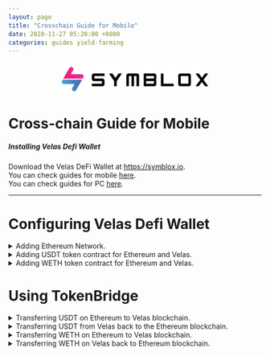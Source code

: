 ```yaml
---
layout: page
title: "Crosschain Guide for Mobile"
date: 2020-11-27 05:20:00 +0800
categories: guides yield-farming
---
```


<p align="center">
<img src="/assets/SymbloxLogoName.png" height="64"/>
</p>

# Cross-chain Guide for Mobile

##### Installing Velas Defi Wallet  
Download the Velas DeFi Wallet at https://symblox.io.  
You can check guides for mobile <a href="https://symblox.github.io/guides/yield-farming/2020/10/22/symblox-guide-for-mobile" target="_blank">here</a>.  
You can check guides for PC <a href="https://symblox.github.io/guides/yield-farming/2020/10/22/symblox-guide-for-pc" target="_blank">here</a>. 

--- 
# Configuring Velas Defi Wallet  

<details>
<summary>Adding Ethereum Network.</summary>  
<br>
  
Click on 'Settings' tab, then choose "Select Active Networks"  
<p align="center">
<img src="../assets/Bridge_1.png" width="400"/>
</p>  

Choose 'Ethereum' then click 'Save'.  
<p align="center">
<img src="/assets/Bridge_2.png" width="400"/>
</p>  
</details>

<details>
<summary>Adding USDT token contract for Ethereum and Velas.</summary>  
<br>
  
Click on the 'Wallet' tab, then click on 'Add/Hide Tokens'.

<p align="center">
<img src="/assets/Bridge_3.png" width="400"/>
</p>  

Click the '+' sign.  
<p align="center">
<img src="/assets/Bridge_4.png" width="400"/>
</p>  

Paste the following address in the 'Contract Address' field to add USDT token on Ethereum. The other fields will autofill when you paste the address.  
USDT on Ethereum: **0xdAC17F958D2ee523a2206206994597C13D831ec7**  
<p align="center">
<img src="/assets/Bridge_5.png" width="400"/>
</p>  

Repeat the process to add USDT on Velas.  
USDT on Velas: **0x4b773e1ae1baa4894e51cc1d1faf485c91b1012f**  
<p align="center">
<img src="/assets/Bridge_6.png" width="400"/>
</p>  

If you haven't added SYX token yet, you can repeat the previous process to add SYX.  
SYX Token Address: **0x2de7063fe77aAFB5b401d65E5A108649Ec577170**  
<p align="center">
<img src="/assets/AddToken_3.png" width="400"/>
</p>    
</details>

<details>
<summary>Adding WETH token contract for Ethereum and Velas.</summary>  
<br>
  
Click on the 'Wallet' tab, then click on 'Add/Hide Tokens'.

<p align="center">
<img src="/assets/Bridge_3.png" width="400"/>
</p>  

Click the '+' sign.  
<p align="center">
<img src="/assets/Bridge_4.png" width="400"/>
</p>  

Paste the following address in the 'Contract Address' field to add WETH token on Ethereum. The other fields will autofill when you paste the address.  
WETH on Ethereum: **0xc02aaa39b223fe8d0a0e5c4f27ead9083c756cc2**  
<p align="center">
<img src="/assets/WETH_CONTRACT.png" width="400"/>
</p>  

Repeat the process to add WETH on Velas:  
**V67RMNXTgYKi9CsmrSXvFfLAiubfWB5p34**  
<p align="center">
<img src="/assets/VWETH_CONTRACT.png" width="400"/>
</p>  
</p>    
</details>
 
# Using TokenBridge  

<details>
<summary>Transferring USDT on Ethereum to Velas blockchain.</summary>  
<br>
  
Click 'Symblox' tab, then goto homepage: <a href="https://symblox.io/" target="_blank">https://symblox.io/</a>  
Click 'Open Cross-chain' button or type in the address field:  
<a href="https://x.symblox.io/" target="_blank">https://x.symblox.io/</a>  
<p align="center">
<img src="/assets/Bridge_7.png" width="400"/>
</p>  

(1) Click the menu button.  
(2) If 'Ethereum' isn't already chosen, click the 'Connected to:' to choose the Ethereum Network.  
<p align="center">
<img src="/assets/Bridge_8.png" width="400"/>
</p>  

Choose 'Ethereum'.  
<p align="center">
<img src="/assets/Bridge_19.png" width="400"/>
</p>  

Click 'Connect Wallet'.  
<p align="center">
<img src="/assets/Bridge_20.png" width="400"/>
</p>  

>The first time you use the cross-chain, the smart contract will require permission before accessing your wallet. Therefore it requires you to *unlock* before transferring.   

Enter amount to transfer then click 'Unlock'.  
<p align="center">
<img src="/assets/Bridge_9.png" width="400"/>
</p>  

Click 'Confirm' to send or click 'Edit' to manually change the gas fees.  
<p align="center">
<img src="/assets/Bridge_10.png" width="400"/>
</p>  

>Due to heavy congestion on the Ethereum network, transactions could take a long time or get stuck. If you've waited for a sufficient period of time and is still at the 'Loading...' screen, try reloading the webpage to see if your transaction has cleared.  

<p align="center">
<img src="/assets/Bridge_11.png" width="400"/>
</p>  

After you have 'Unlocked', click 'Transfer'.  
<p align="center">
<img src="/assets/Bridge_12.png" width="400"/>
</p>  

Verify your transfer amount then click 'Continue'.  
<p align="center">
<img src="/assets/Bridge_13.png" width="400"/>
</p>  

After transfer, you can check your 'Balance' to see the amount transferred.  
<p align="center">
<img src="/assets/Bridge_14.png" width="400"/>
</p>  
</details>

<details>
<summary>Transferring USDT from Velas back to the Ethereum blockchain.</summary>
<br>

(1) Click the menu button.  
(2) If you're not connected to Velas already, click 'Connected to:' to change your current network.  
<p align="center">
<img src="/assets/Bridge_15.png" width="400"/>
</p>  

Choose 'Velas'.  
<p align="center">
<img src="/assets/Bridge_16.png" width="400"/>
</p>  

Enter the amount to send then click 'Transfer'.  
<p align="center">
<img src="/assets/Bridge_17.png" width="400"/>
</p>  

Verify the amount then click 'Continue'.  
<p align="center">
<img src="/assets/Bridge_18.png" width="400"/>
</p>  
</p>  
</details>

<details>
<summary>Transferring WETH on Ethereum to Velas blockchain.</summary>  
<br>

Within DeFi Wallet app, go to homepage. Then click the 'Open Cross-chain' button.  
<p align="center">
<img src="/assets/WETH_1.png" width="400"/>
</p>

1. Click on the menu.  
2. Click 'Connected to:'  

<p align="center">
<img src="/assets/WETH_2.png" width="400"/>
</p>  

Click on 'Ethereum'.  
<p align="center">
<img src="/assets/WETH_3.png" width="400"/>
</p>  

1. Click 'Connect Wallet'.
2. Click 'Wrap/Unwrap ETH' to load Kypher widget.  

<p align="center">
<img src="/assets/WETH_4.png" width="400"/>
</p>  

Enter amount to transfer then checkbox agreement. Click 'Next' to continue.  

<p align="center">
<img src="/assets/WETH_5.png" width="400"/>
</p>  

>Note*** Make sure to have enough ETH reserved to pay for transaction fees.  

Verify the amount to be swapped then click 'CONFIRM'.  

<p align="center">
<img src="/assets/WETH_6.png" width="400"/>
</p>  

Click 'CONFIRM' to finish transaction, or click 'Edit' to change gas fees.  
<p align="center">
<img src="/assets/WETH_7.png" width="400"/>
</p>  

You can optionally increase the fee to reduce wait time.  
<p align="center">
<img src="/assets/WETH_8.png" width="400"/>
</p>  

Once confirmed and broadcasted, a transaction id is created.  

<p align="center">
<img src="/assets/WETH_9.png" width="400"/>
</p>  

From the cross-chain screen:
1. Click on the drop-down list.   
2. Choose WETH from the list.  

<p align="center">
<img src="/assets/WETH_10.png" width="400"/>
</p>  

1. Enter the amount of WETH to transfer across the bridge.  
2. Click 'Unlock' to allow the smart-contract permission to interact with your wallet.  

<p align="center">
<img src="/assets/WETH_11.png" width="400"/>
</p>  

>Note*** Due to heavy traffic on Ethereum, it is advised to increase the gas fees to improve wait times.  

Click 'Confirm' to finish or click 'Edit' to change gas fees.  

<p align="center">
<img src="/assets/WETH_12.png" width="400"/>
</p>  

Depending on network traffic, the transaction could take a few minutes to confirm. If it is stuck on the 'Loading...' screen for over a few minutes, you can reload the page to verify if its unlocked. It is advised that you increase the gas fee to average or fast to improve wait time.  

<p align="center">
<img src="/assets/WETH_13.png" width="400"/>
</p>  

Once it is unlocked:  
1. Enter the amount of WETH you would like to transfer to Velas blockchain.  
2. Click 'Transfer' to continue.  

<p align="center">
<img src="/assets/WETH_14.png" width="400"/>
</p>  

Confirm the transaction then click 'OK' to continue.  
<p align="center">
<img src="/assets/WETH_15.png" width="400"/>
</p>  

Click 'Confirm' to finish or 'Edit' to change gas fees.  
<p align="center">
<img src="/assets/WETH_16.png" width="400"/>
</p>  
</p> 
</details>
  
<details>
<summary>Transferring WETH on Velas back to Ethereum blockchain.</summary>  
<br>

From the cross-chain page:  
1. Click on the menu.  
2. Click on 'Connected to:'  

<p align="center">
<img src="/assets/WETH_17.png" width="400"/>
</p>  

Choose the Velas network.  
<p align="center">
<img src="/assets/WETH_18.png" width="400"/>
</p>  

Click 'Connect Wallet' then click on the drop-down list and choose 'WETH'.    
<p align="center">
<img src="/assets/WETH_19.png" width="400"/>
</p>  

1. Enter amount of WETH to be transferred back to the Ethereum network.  
2. Click 'Transfer' to continue.  

<p align="center">
<img src="/assets/WETH_20.png" width="400"/>
</p>  

Confirm transaction and click 'OK' to continue.  
<p align="center">
<img src="/assets/WETH_21.png" width="400"/>
</p>  

Wait for the transaction to be confirmed. You can also click on the transaction id to track the progress.  
<p align="center">
<img src="/assets/WETH_22.png" width="400"/>
</p>  

1. Click the menu.  
2. Click 'Connected to:'.  

<p align="center">
<img src="/assets/WETH_23.png" width="400"/>
</p>  

Choose the Ethereum network.  
<p align="center">
<img src="/assets/WETH_24.png" width="400"/>
</p>  

Click on 'Wrap/Unwrap ETH' to load the Kyber widget.  
<p align="center">
<img src="/assets/WETH_25.png" width="400"/>
</p>  

Click the 'Swap' button so that the 'From Token' is WETH.  
<p align="center">
<img src="/assets/WETH_26.png" width="400"/>
</p>  

Enter amount of WETH to be converted to ETH. Checkbox the agreement and click 'Next'.  
<p align="center">
<img src="/assets/WETH_27.png" width="400"/>
</p>  

Verify transaction then click 'APPROVE' to continue.  
<p align="center">
<img src="/assets/WETH_28.png" width="400"/>
</p>  

Click 'Confirm' to finish or 'Edit' to change the gas price.  
<p align="center">
<img src="./assets/WETH_29.png" width="400"/>
</p>  

Click 'CONFIRM' to finish transaction.  
<p align="center">
<img src="/assets/WETH_30.png" width="400"/>
</p>  


</p> 
</details>
  

